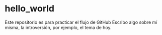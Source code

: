 # hello_world
Este repositorio es para practicar el flujo de GitHub
Escribo algo sobre mí misma, la introversión, por ejemplo, el tema de hoy.

